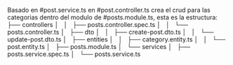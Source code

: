 Basado en #post.service.ts en  #post.controller.ts crea el crud para las categorias dentro del modulo de #posts.module.ts, esta es la estructura:
 ├── controllers
│   │   ├── posts.controller.spec.ts
│   │   └── posts.controller.ts
│   ├── dto
│   │   ├── create-post.dto.ts
│   │   └── update-post.dto.ts
│   ├── entities
│   │   ├── category.entity.ts
│   │   └── post.entity.ts
│   ├── posts.module.ts
│   └── services
│       ├── posts.service.spec.ts
│       └── posts.service.ts
